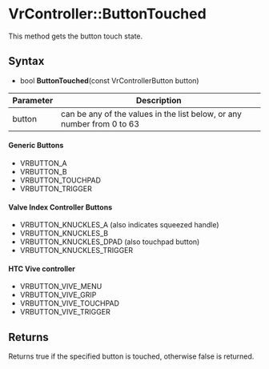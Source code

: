# VrController::ButtonTouched

This method gets the button touch state.

## Syntax

- bool **ButtonTouched**(const VrControllerButton button)

| Parameter | Description |
|---|---|
| button | can be any of the values in the list below, or any number from 0 to 63 |

#### Generic Buttons
- VRBUTTON_A
- VRBUTTON_B
- VRBUTTON_TOUCHPAD
- VRBUTTON_TRIGGER

#### Valve Index Controller Buttons
- VRBUTTON_KNUCKLES_A (also indicates squeezed handle)
- VRBUTTON_KNUCKLES_B
- VRBUTTON_KNUCKLES_DPAD (also touchpad button)
- VRBUTTON_KNUCKLES_TRIGGER

#### HTC Vive controller
- VRBUTTON_VIVE_MENU
- VRBUTTON_VIVE_GRIP
- VRBUTTON_VIVE_TOUCHPAD
- VRBUTTON_VIVE_TRIGGER

## Returns

Returns true if the specified button is touched, otherwise false is returned.
